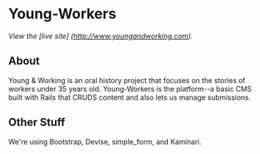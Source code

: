 Young-Workers
=============

*View the [live site] (http://www.youngandworking.com).*

About
-----

Young & Working is an oral history project that focuses on the stories of workers under 35 years old.  Young-Workers is the platform--a basic CMS built with Rails that CRUDS content and also lets us manage submissions.

Other Stuff
-----------

We're using Bootstrap, Devise, simple_form, and Kaminari.